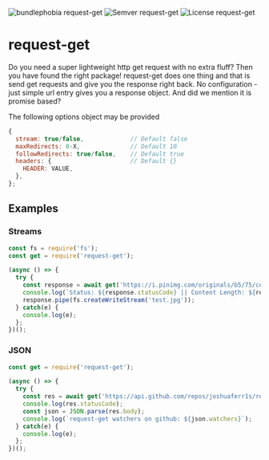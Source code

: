 ![bundlephobia request-get](https://badgen.net/bundlephobia/min/request-get)
![Semver request-get](https://img.shields.io/npm/v/request-get.svg)
![License request-get](https://img.shields.io/npm/l/request-get.svg)
# request-get

Do you need a super lightweight http get request with no extra fluff? Then you have found the right package! request-get does one thing and that is send get requests and give you the response right back. No configuration - just simple url entry gives you a response object. And did we mention it is promise based?

The following options object may be provided
```js
{
  stream: true/false,             // Default false
  maxRedirects: 0-X,              // Default 10
  followRedirects: true/false,    // Default true
  headers: {                      // Default {}
    HEADER: VALUE,
  },
};
```

## Examples

### Streams

```js
const fs = require('fs');
const get = require('request-get');

(async () => {
  try {
    const response = await get('https://i.pinimg.com/originals/b5/75/ce/b575ceb9d9d16a3060c38ed211da4efb.jpg', {stream: true});
    console.log(`Status: ${response.statusCode} || Content Length: ${response.headers['content-length']}`);
    response.pipe(fs.createWriteStream('test.jpg'));
  } catch(e) {
    console.log(e);
  };
})();
```

### JSON

```js
const get = require('request-get');

(async () => {
  try {
    const res = await get('https://api.github.com/repos/joshuaferr1s/request-get', {headers: {'User-Agent': 'request'}});
    console.log(res.statusCode);
    const json = JSON.parse(res.body);
    console.log(`request-get watchers on github: ${json.watchers}`);
  } catch(e) {
    console.log(e);
  };
})();
```
